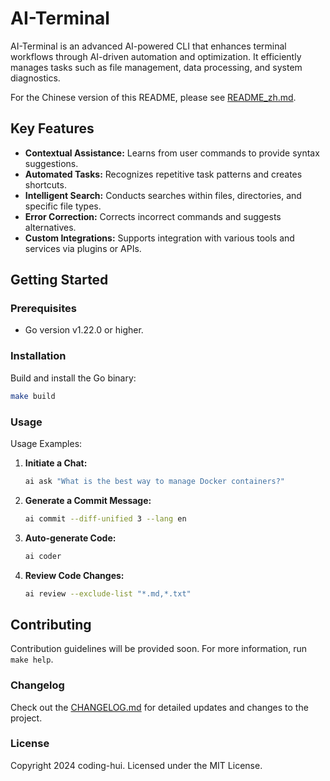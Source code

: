 # AI-Terminal

AI-Terminal is an advanced AI-powered CLI that enhances terminal workflows through AI-driven automation and
optimization. It efficiently manages tasks such as file management, data processing, and system diagnostics.


For the Chinese version of this README, please see [README_zh.md](README_zh.md).

## Key Features

- **Contextual Assistance:** Learns from user commands to provide syntax suggestions.
- **Automated Tasks:** Recognizes repetitive task patterns and creates shortcuts.
- **Intelligent Search:** Conducts searches within files, directories, and specific file types.
- **Error Correction:** Corrects incorrect commands and suggests alternatives.
- **Custom Integrations:** Supports integration with various tools and services via plugins or APIs.

## Getting Started

### Prerequisites

- Go version v1.22.0 or higher.

### Installation

Build and install the Go binary:

```sh
make build
```

### Usage

Usage Examples:

1. **Initiate a Chat:**
   ```sh
   ai ask "What is the best way to manage Docker containers?"
   ```

2. **Generate a Commit Message:**
   ```sh
   ai commit --diff-unified 3 --lang en
   ```

3. **Auto-generate Code:**
   ```sh
   ai coder
   ```

4. **Review Code Changes:**
   ```sh
   ai review --exclude-list "*.md,*.txt"
   ```

## Contributing

Contribution guidelines will be provided soon. For more information, run `make help`.

### Changelog

Check out the [CHANGELOG.md](CHANGELOG.md) for detailed updates and changes to the project.

### License

Copyright 2024 coding-hui. Licensed under the MIT License.

